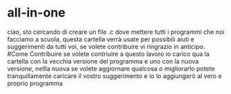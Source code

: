 # all-in-one
ciao, sto cercando di creare un file .c dove mettere tutti i programmi che noi facciamo a scuola, questa cartella verrà usate per possibili aiuti e suggerimenti da tutti voi, se volete contribuire vi ringrazio in anticipo.
#Come Contribuire
se volete contriuire a questo lavoro io carico qua la cartella con la vecchia versione del programma e uno con la nuova versione, nellla nuova se volete aggiornare qualcosa o migliorarlo potete tranquillamente caricare il vostro suggerimento e io lo aggiungerò al vero e proprio programma

